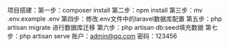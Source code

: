 
项目搭建：第一步：composer install 
	第二步：npm install 
	第三步：mv .env.example .env
	第四步：修改.env文件中的laravel数据库配置
	第五步：php artisan migrate 进行数据库迁移
        第六步：php artisan db:seed填充数据
	第七步：php artisan serve
        账户：admin@qq.com
	密码：123456
